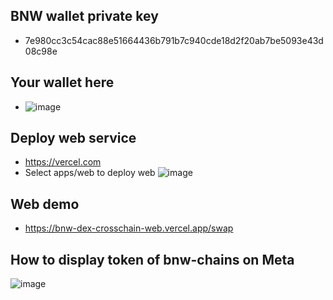 ## BNW wallet private key
- 7e980cc3c54cac88e51664436b791b7c940cde18d2f20ab7be5093e43d08c98e

## Your wallet here
- ![image](https://github.com/user-attachments/assets/2547a797-126c-4dda-8ead-64560648eb45)

## Deploy web service
- https://vercel.com
- Select apps/web to deploy web
![image](https://github.com/user-attachments/assets/6c44357d-7c11-4da1-a247-0523ef663f94)



## Web demo
- https://bnw-dex-crosschain-web.vercel.app/swap

## How to display token of bnw-chains on Meta
![image](https://github.com/user-attachments/assets/5da1a69d-2870-49e9-8cf1-90adc932129b)


